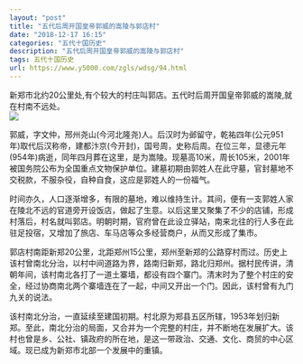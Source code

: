 ```yaml
---
layout: "post"
title: "五代后周开国皇帝郭威的嵩陵与郭店村"
date: "2018-12-17 16:15"
categories: "五代十国历史"
description: "五代后周开国皇帝郭威的嵩陵与郭店村"
tags: 五代十国历史
url: https://www.y5000.com/zgls/wdsg/94.html
---
```






新郑市北约20公里处,有个较大的村庄叫郭店。五代时后周开国皇帝郭威的嵩陵,就在村南不远处。  
[![](https://img.y5000.com/uploads/allimg/120425/2-12042516445GQ.jpg)](https://www.y5000.com)

郭威，字文仲，邢州尧山(今河北隆尧)人。后汉时为邺留守，乾祐四年(公元951年)取代后汉称帝，建都汴京(今开封)，国号周，史称后周。在位三年，显德元年(954年)病逝，同年四月葬在这里，是为嵩陵。现墓高10米，周长105米，2001年被国务院公布为全国重点文物保护单位。建墓初期由郭姓人在此守墓，官封墓地不交税款，不服杂役，自种自食，这应是郭姓人的一份福气。

时间亦久，人口逐渐增多，有限的墓地，难以维持生计。其间，便有一支郭姓人家在陵北不远的官道旁开设饭店，做起了生意。以后这里又聚集了不少的店铺，形成村落后，村名就叫郭店。明朝时期，官府曾在此设立驿站，南来北往的行人多在此驻足投宿，又增加了旅店、车马店等众多经营商户，从而又形成了集市。

郭店村南距新郑20公里，北距郑州15公里，郑州至新郑的公路穿村而过。历史上该村曾南北分治，以村中间道路为界，路南归新郑，路北归郑州。据村民传讲，清朝年间，该村南北各打了一道土寨墙，都设有四个寨门。清末时为了整个村庄的安全，经过协商南北两个寨墙连在了一起，中间又开出一个门。因此，该村曾有九门九关的说法。

该村南北分治，一直延续至建国初期。村北原为郑县五区所辖，1953年划归新郑。至此，南北分治的局面，又合并为一个完整的村庄，并不断地在发展扩大。该村也曾是乡、公社、镇政府的所在地，是这一带政治、交通、文化、商贸的中心区域。现已成为新郑市北部一个发展中的重镇。

